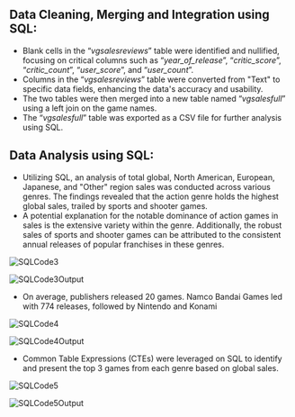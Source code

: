 ## Data Cleaning, Merging and Integration using SQL:

- Blank cells in the “*vgsalesreviews*” table were identified and nullified, focusing on critical columns such as “*year_of_release*”, “*critic_score*”, “*critic_count*”, “*user_score*”, and “*user_count*”.
- Columns in the “*vgsalesreviews*” table were converted from "Text" to specific data fields, enhancing the data's accuracy and usability.
- The two tables were then merged into a new table named “*vgsalesfull*” using a left join on the game names.
- The “*vgsalesfull*” table was exported as a CSV file for further analysis using SQL.

## Data Analysis using SQL:

- Utilizing SQL, an analysis of total global, North American, European, Japanese, and "Other" region sales was conducted across various genres. The findings revealed that the action genre holds the highest global sales, trailed by sports and shooter games.
- A potential explanation for the notable dominance of action games in sales is the extensive variety within the genre. Additionally, the robust sales of sports and shooter games can be attributed to the consistent annual releases of popular franchises in these genres. 

![SQLCode3](https://i.imgur.com/rYno22y.png)

![SQLCode3Output](https://i.imgur.com/ZljZyPT.png)

- On average, publishers released 20 games. Namco Bandai Games led with 774 releases, followed by Nintendo and Konami

![SQLCode4](https://i.imgur.com/DwM8eHb.png)

![SQLCode4Output](https://i.imgur.com/YBz33HF.png)

- Common Table Expressions (CTEs) were leveraged on SQL to identify and present the top 3 games from each genre based on global sales.

![SQLCode5](https://i.imgur.com/nyBvFyh.png)

![SQLCode5Output](https://i.imgur.com/jqPKsB1.png)